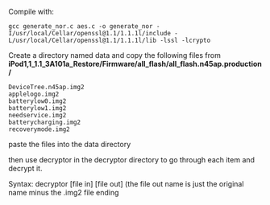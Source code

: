 Compile with:

`gcc generate_nor.c aes.c -o generate_nor -I/usr/local/Cellar/openssl@1.1/1.1.1l/include -L/usr/local/Cellar/openssl@1.1/1.1.1l/lib -lssl -lcrypto`

Create a directory named data and copy the following files from <b>iPod1,1_1.1_3A101a_Restore/Firmware/all_flash/all_flash.n45ap.production/</b>

`DeviceTree.n45ap.img2` <br>
`applelogo.img2` <br>
`batterylow0.img2` <br>
`batterylow1.img2` <br>
`needservice.img2` <br>
`batterycharging.img2` <br>
`recoverymode.img2` <br>

paste the files into the data directory

then use decryptor in the decryptor directory to go through each item and decrypt it. <br>

Syntax: decryptor [file in] [file out] (the file out name is just the original name minus the .img2 file ending


